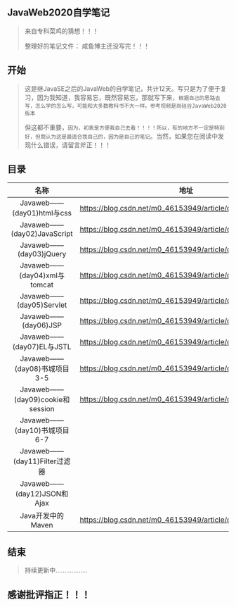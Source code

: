 ## JavaWeb2020自学笔记

> 来自专科菜鸡的猜想！！！
>
> 整理好的笔记文件： 咸鱼博主还没写完！！！

## 开始

> 这是继JavaSE之后的JavaWeb的自学笔记，共计12天。写只是为了便于复习，因为我知道，我容易忘，既然容易忘，那就写下来，`根据自己的思路去写，怎么学的怎么写，可能和大多数教科书不大一样。参考视频是尚硅谷JavaWeb2020版本`
>
> 但这都不重要，`因为，初衷是方便我自己去看！！！！所以，有的地方不一定是特别好，但我认为这是最适合我自己的，因为是自己的笔记`。当然，如果您在阅读中发现什么错误，请留言斧正！！！

## 目录

|              名称               |                            地址                             |
| :-----------------------------: | :---------------------------------------------------------: |
|    Javaweb——(day01)html与css    | https://blog.csdn.net/m0_46153949/article/details/108863358 |
|   Javaweb——(day02)JavaScript    | https://blog.csdn.net/m0_46153949/article/details/108884411 |
|     Javaweb——(day03)jQuery      | https://blog.csdn.net/m0_46153949/article/details/108897434 |
|   Javaweb——(day04)xml与tomcat   | https://blog.csdn.net/m0_46153949/article/details/108904268 |
|     Javaweb——(day05)Servlet     | https://blog.csdn.net/m0_46153949/article/details/108932649 |
|       Javaweb——(day06)JSP       | https://blog.csdn.net/m0_46153949/article/details/109197405 |
|    Javaweb——(day07)EL与JSTL     | https://blog.csdn.net/m0_46153949/article/details/109210216 |
|   Javaweb——(day08)书城项目3-5   | https://blog.csdn.net/m0_46153949/article/details/109231954 |
| Javaweb——(day09)cookie和session | https://blog.csdn.net/m0_46153949/article/details/109825342 |
|   Javaweb——(day10)书城项目6-7   |                                                             |
|  Javaweb——(day11)Filter过滤器   |                                                             |
|   Javaweb——(day12)JSON和Ajax    |                                                             |
|        Java开发中的Maven        | https://blog.csdn.net/m0_46153949/article/details/109265177 |

## 结束

> 持续更新中………………

## 感谢批评指正！！！